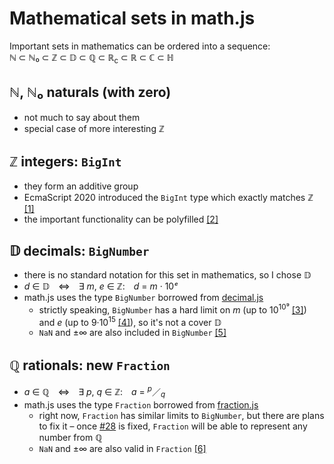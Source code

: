 # Mathematical sets in math.js
Important sets in mathematics can be ordered into a sequence:  
ℕ ⊂ ℕ₀ ⊂ ℤ ⊂ 𝔻 ⊂ ℚ ⊂ ℝ<sub>c</sub> ⊂ ℝ ⊂ ℂ ⊂ ℍ

## ℕ, ℕ₀ naturals (with zero)
 * not much to say about them
 * special case of more interesting ℤ

## ℤ integers: `BigInt`
 * they form an additive group
 * EcmaScript 2020 introduced the `BigInt` type which exactly matches ℤ [[1]](https://tc39.es/ecma262/#sec-ecmascript-language-types-bigint-type)
 * the important functionality can be polyfilled [[2]](https://github.com/peterolson/BigInteger.js)

## 𝔻 decimals: `BigNumber`
 * there is no standard notation for this set in mathematics, so I chose 𝔻
 * _d_ ∈ 𝔻 ⇔ ∃ _m_, _e_ ∈ ℤ: _d_ = _m_ · 10<i>ᵉ</i>
 * math.js uses the type `BigNumber` borrowed from [decimal.js](https://github.com/MikeMcl/decimal.js/)
   * strictly speaking, `BigNumber` has a hard limit on _m_ (up to 10<sup>10⁹</sup> [[3]](https://mikemcl.github.io/decimal.js/#precision)) and _e_ (up to 9·10<sup>15</sup> [[4]](https://mikemcl.github.io/decimal.js/#minE)), so it's not a cover 𝔻
   * `NaN` and ±∞ are also included in `BigNumber` [[5]](https://mikemcl.github.io/decimal.js/#isFinite)
 
## ℚ rationals: new `Fraction`
 * _a_ ∈ ℚ ⇔ ∃ _p_, _q_ ∈ ℤ: _a_ = <sup><i>p</i></sup>／<sub><i>q</i></sub>
 * math.js uses the type `Fraction` borrowed from [fraction.js](https://github.com/infusion/Fraction.js)
   * right now, `Fraction` has similar limits to `BigNumber`, but there are plans to fix it – once [#28](https://github.com/infusion/Fraction.js/issues/28) is fixed, `Fraction` will be able to represent any number from ℚ
   * `NaN` and ±∞ are also valid in `Fraction` [[6]](https://runkit.com/embed/kjq3h7w3txz1)
